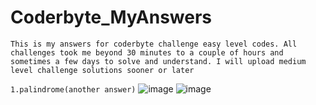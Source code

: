 # Coderbyte_MyAnswers

`This is my answers for coderbyte challenge easy level codes. All challenges took me beyond 30 minutes to a couple of hours and sometimes a few days to solve and understand.
I will upload medium level challenge solutions sooner or later `

`1.palindrome(another answer)`
![image](https://github.com/Thein-Naing/Coderbyte_MyAnswers/assets/117463446/b4eabc35-bfa6-4d45-98d6-a7a80065b8b6)
![image](https://github.com/Thein-Naing/Coderbyte_MyAnswers/assets/117463446/6ab6c07b-6fc0-4445-8055-dc89f985d94b)

